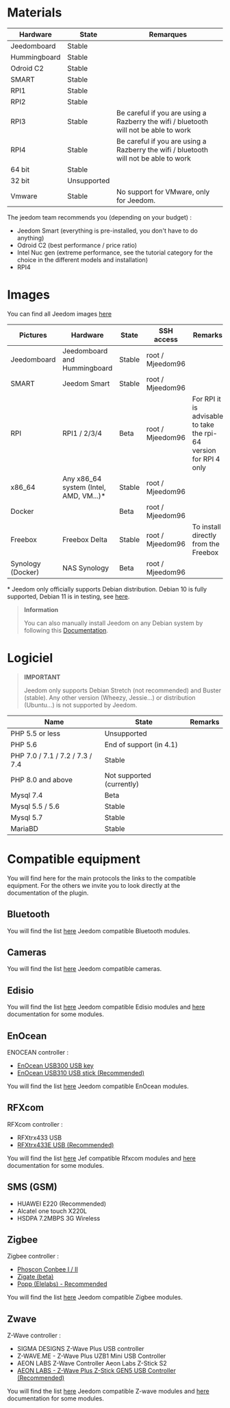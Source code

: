 # Materials

Hardware | State | Remarques
--- | --- | ---
Jeedomboard             | Stable                  |
Hummingboard            | Stable                  |
Odroid C2               | Stable                  |                          
SMART                   | Stable                  |                          
RPI1                    | Stable                  |                          
RPI2                    | Stable                  |                          
RPI3                    | Stable                  | Be careful if you are using a Razberry the wifi / bluetooth will not be able to work
RPI4                    | Stable                  | Be careful if you are using a Razberry the wifi / bluetooth will not be able to work
64 bit                 | Stable                  |                          
32 bit                 | Unsupported            |                          
Vmware                  | Stable                  | No support for VMware, only for Jeedom.

The jeedom team recommends you (depending on your budget) :

- Jeedom Smart (everything is pre-installed, you don't have to do anything)
- Odroid C2 (best performance / price ratio)
- Intel Nuc gen (extreme performance, see the tutorial category for the choice in the different models and installation)
- RPI4

#  Images

You can find all Jeedom images [here](https://images.jeedom.com/)

| Pictures         | Hardware       | State           | SSH access      | Remarks      | Documentation      |
|----------------|----------------|----------------|----------------|----------------|---------------------|
| Jeedomboard    | Jeedomboard and Hummingboard | Stable         | root / Mjeedom96 |                | [Jeedomboard](https://doc.jeedom.com/en_US/installation/mini) |
| SMART          | Jeedom Smart   | Stable           | root / Mjeedom96 |                | [SMART](https://doc.jeedom.com/en_US/installation/smart) |
| RPI            | RPI1 / 2/3/4     | Beta           | root / Mjeedom96 |  For RPI it is advisable to take the rpi-64 version for RPI 4 only              | [RPI](https://doc.jeedom.com/en_US/installation/rpi) |
| x86_64         | Any x86_64 system (Intel, AMD, VM...)*               | Stable           | root / Mjeedom96 |                | [x86_64](https://doc.jeedom.com/en_US/installation/vm) |
| Docker         |                | Beta           | root / Mjeedom96 |                | [Docker](https://doc.jeedom.com/en_US/installation/docker) |
| Freebox        | Freebox Delta  | Stable         | root / Mjeedom96 | To install directly from the Freebox               | [Freebox](https://doc.jeedom.com/en_US/installation/freeboxdelta) |
| Synology (Docker)| NAS Synology | Beta          | root / Mjeedom96  |                | [Synology](https://doc.jeedom.com/en_US/installation/synology) |

\* Jeedom only officially supports Debian distribution. Debian 10 is fully supported, Debian 11 is in testing, see [here](https://doc.jeedom.com/en_US/compatibility/debian11).

> **Information**
>
> You can also manually install Jeedom on any Debian system by following this [Documentation](https://doc.jeedom.com/en_US/installation/cli).

#  Logiciel

> **IMPORTANT**
>
> Jeedom only supports Debian Stretch (not recommended) and Buster (stable). Any other version (Wheezy, Jessie…) or distribution (Ubuntu…) is not supported by Jeedom.

| Name                     | State                    | Remarks                |
|-------------------------|-------------------------|--------------------------|
| PHP 5.5 or less        | Unsupported            |                          |
| PHP 5.6                 | End of support (in 4.1) |                          |
| PHP 7.0 / 7.1 / 7.2 / 7.3 / 7.4 | Stable                  |                          |
| PHP 8.0 and above         | Not supported (currently)|                          |
| Mysql 7.4               | Beta                    |                          |
| Mysql 5.5 / 5.6           | Stable                  |                          |
| Mysql 5.7               | Stable                  |                          |
| MariaBD                 | Stable                  |                          |


# Compatible equipment

You will find here for the main protocols the links to the compatible equipment.
For the others we invite you to look directly at the documentation of the plugin.


## Bluetooth

You will find the list [here](https://compatibility.jeedom.com/index.php?p=home&plugin=blea) Jeedom compatible Bluetooth modules.

## Cameras

You will find the list [here](https://compatibility.jeedom.com/index.php?v=d&p=home&search=&plugin=camera) Jeedom compatible cameras.

## Edisio

You will find the list [here](https://doc.jeedom.com/en_US/edisio/equipement.compatible) Jeedom compatible Edisio modules and [here](https://doc.jeedom.com/en_US/edisio/) documentation for some modules.

## EnOcean

ENOCEAN controller :

-   [EnOcean USB300 USB key](https://www.domadoo.fr/fr/interface-domotique/3206-enocean-controleur-usb-enocean-avec-connecteur-sma-3700527400280.html)
-   [EnOcean USB310 USB stick (Recommended)](https://www.domadoo.fr/fr/interface-domotique/2433-enocean-controleur-usb-enocean-3700527400273.html)

You will find the list [here](https://compatibility.jeedom.com/index.php?v=d&p=home&search=&plugin=openenocean) Jeedom compatible EnOcean modules.

## RFXcom

RFXcom controller :

-   RFXtrx433 USB
-   [RFXtrx433E USB (Recommended)](https://www.domadoo.fr/fr/interface-domotique/4659-rfxcom-interface-radio-recepteuremetteur-xl-43392mhz-usb-chacon-somfy-rts-oregon-et-autres.html)

You will find the list [here](https://compatibility.jeedom.com/index.php?v=d&p=home&search=&plugin=rfxcom) Jef compatible Rfxcom modules and [here](https://doc.jeedom.com/en_US/rfxcom/) documentation for some modules.

## SMS (GSM)

-   HUAWEI E220 (Recommended)
-   Alcatel one touch X220L
-   HSDPA 7.2MBPS 3G Wireless

## Zigbee

Zigbee controller :

- [Phoscon Conbee I / II](https://www.domadoo.fr/fr/interface-domotique/4974-phoscon-passerelle-universelle-zigbee-usb-conbee-ii-4260350821328.html)
- [Zigate (beta)](https://www.domadoo.fr/fr/interface-domotique/5734-lixee-dongle-usb-zigbee-zigate-v2-compatible-jeedom-eedomus-domoticz-3770014375094.html?search_query=zigate&results=106)
- [Popp (Elelabs) - Recommended](https://www.domadoo.fr/fr/interface-domotique/5431-popp-dongle-usb-zigbee-zb-stick-chipset-efr32mg13-4251295701554.html)

You will find the list [here](https://compatibility.jeedom.com/index.php?v=d&p=home&search=&plugin=zigbee) Jeedom compatible Zigbee modules.

## Zwave

Z-Wave controller :

-   SIGMA DESIGNS Z-Wave Plus USB controller
-   Z-WAVE.ME - Z-Wave Plus UZB1 Mini USB Controller
-   AEON LABS Z-Wave Controller Aeon Labs Z-Stick S2
-   [AEON LABS - Z-Wave Plus Z-Stick GEN5 USB Controller (Recommended)](https://www.domadoo.fr/fr/interface-domotique/2917-aeotec-controleur-usb-z-wave-plus-z-stick-gen5-1220000012813.html?search_query=sigma&results=4)

You will find the list [here](https://compatibility.jeedom.com/index.php?v=d&p=home&search=&plugin=openzwave) Jeedom compatible Z-wave modules and [here](https://doc.jeedom.com/en_US/zwave/) documentation for some modules.
